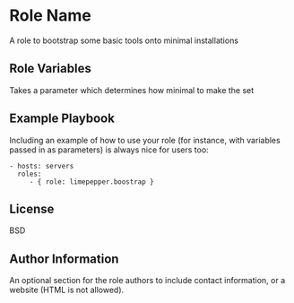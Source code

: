 Role Name
=========

A role to bootstrap some basic tools onto minimal installations

Role Variables
--------------

Takes a parameter which determines how minimal to make the set


Example Playbook
----------------

Including an example of how to use your role (for instance, with variables passed in as parameters) is always nice for users too:

    - hosts: servers
      roles:
         - { role: limepepper.boostrap }

License
-------

BSD

Author Information
------------------

An optional section for the role authors to include contact information, or a website (HTML is not allowed).
